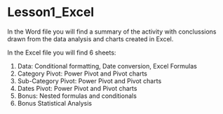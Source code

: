 # Lesson1_Excel

In the Word file you will find a summary of the activity with conclussions drawn from the data analysis and charts created in Excel.

In the Excel file you will find 6 sheets:
1. Data: Conditional formatting, Date conversion, Excel Formulas
2. Category Pivot: Power Pivot and Pivot charts
3. Sub-Category Pivot: Power Pivot and Pivot charts
4. Dates Pivot: Power Pivot and Pivot charts
5. Bonus: Nested formulas and conditionals
6. Bonus Statistical Analysis
